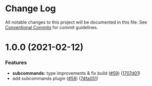 # Change Log

All notable changes to this project will be documented in this file.
See [Conventional Commits](https://conventionalcommits.org) for commit guidelines.

# 1.0.0 (2021-02-12)

### Features

-   **subcommands:** type improvements & fix build ([#59](https://github.com/sapphire-project/plugins/issues/59)) ([1707d01](https://github.com/sapphire-project/plugins/commit/1707d013d06ae109ddcba83ead9e936a17ba56eb))
-   add subcommands plugin ([#58](https://github.com/sapphire-project/plugins/issues/58)) ([74fa051](https://github.com/sapphire-project/plugins/commit/74fa05151a5267927ec1c792b9fd0b88a078c6fd))
